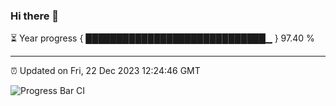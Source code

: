 ### Hi there 👋

⏳ Year progress { █████████████████████████████▁ } 97.40 %

---

⏰ Updated on Fri, 22 Dec 2023 12:24:46 GMT

![Progress Bar CI](https://github.com/liununu/liununu/workflows/Progress%20Bar%20CI/badge.svg)
